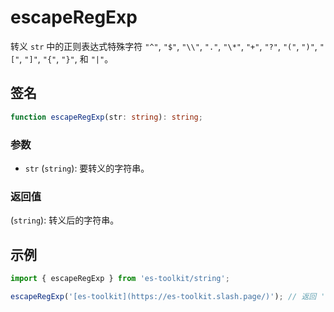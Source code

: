 # escapeRegExp

转义 `str` 中的正则表达式特殊字符 `"^"`, `"$"`, `"\\"`, `"."`, `"\*"`, `"+"`, `"?"`, `"("`, `")"`, `"["`, `"]"`, `"{"`, `"}"`, 和 `"|"`。

## 签名

```typescript
function escapeRegExp(str: string): string;
```

### 参数

- `str` (`string`): 要转义的字符串。

### 返回值

(`string`): 转义后的字符串。

## 示例

```typescript
import { escapeRegExp } from 'es-toolkit/string';

escapeRegExp('[es-toolkit](https://es-toolkit.slash.page/)'); // 返回 '\[es-toolkit\]\(https://es-toolkit\.slash\.page/\)'
```
